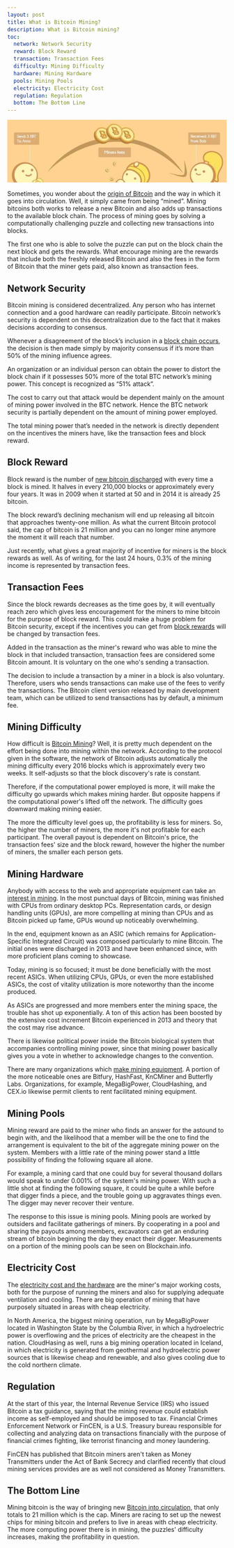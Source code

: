 ```yaml
---
layout: post
title: What is Bitcoin Mining?
description: What is Bitcoin mining?
toc:
  network: Network Security
  reward: Block Reward
  transaction: Transaction Fees
  difficulty: Mining Difficulty
  hardware: Mining Hardware
  pools: Mining Pools
  electricity: Electricity Cost
  regulation: Regulation
  bottom: The Bottom Line
---
```


<p><center><img src="/images/bitcoin-mining-1.jpg" alt="bitcoin mining"/></center></p>

<p>Sometimes, you wonder about the <a href="/miner-fees-added-to-bitpay-invoices/">origin of Bitcoin</a> and the way in which it goes into circulation. Well, it simply came from being “mined”. Mining bitcoins both works to release a new Bitcoin and also adds up transactions to the available block chain. The process of mining goes by solving a computationally challenging puzzle and collecting new transactions into blocks. </p>

<p>The first one who is able to solve the puzzle can put on the block chain the next block and gets the rewards. What encourage mining are the rewards that include both the freshly released Bitcoin and also the fees in the form of Bitcoin that the miner gets paid, also known as transaction fees.</p>

<h2 id="network">Network Security</h2>

<p>Bitcoin mining is considered decentralized. Any person who has internet connection and a good hardware can readily participate. Bitcoin network’s security is dependent on this decentralization due to the fact that it makes decisions according to consensus. </p>

<p>Whenever a disagreement of the block’s inclusion in a <a href="/drive-drives-bitcoin-for-quick-rebound/">block chain occurs</a>, the decision is then made simply by majority consensus if it’s more than 50% of the mining influence agrees.</p>

<p>An organization or an individual person can obtain the power to distort the block chain if it possesses 50% more of the total BTC network’s mining power.  This concept is recognized as “51% attack”. </p>

<p>The cost to carry out that attack would be dependent mainly on the amount of mining power involved in the BTC network.  Hence the BTC network security is partially dependent on the amount of mining power employed.</p>

<p>The total mining power that’s needed in the network is directly dependent on the incentives the miners have, like the transaction fees and block reward.</p>

<h2 id="reward">Block Reward</h2>

<p>Block reward is the number of <a href="/genesis-mining-review/">new bitcoin discharged</a> with every time a block is mined. It halves in every 210,000 blocks or approximately every four years.  It was in 2009 when it started at 50 and in 2014 it is already 25 bitcoin. </p>

<p>The block reward’s declining mechanism will end up releasing all bitcoin that approaches twenty-one million. As what the current Bitcoin protocol said, the cap of bitcoin is 21 million and you can no longer mine anymore the moment it will reach that number.</p>

<p>Just recently, what gives a great majority of incentive for miners is the block rewards as well. As of writing, for the last 24 hours, 0.3% of the mining income is represented by transaction fees.</p>

<h2 id="transaction">Transaction Fees</h2>

<p>Since the block rewards decreases as the time goes by, it will eventually reach zero which gives less encouragement for the miners to mine bitcoin for the purpose of block reward. This could make a huge problem for Bitcoin security, except if the incentives you can get from <a href="/hashflare-cloud-mining-review">block rewards</a> will be changed by transaction fees.</p>

<p>Added in the transaction as the miner's reward who was able to mine the block in that included transaction, transaction fees are considered some Bitcoin amount. It is voluntary on the one who's sending a transaction. </p>

<p>The decision to include a transaction by a miner in a block is also voluntary. Therefore, users who sends transactions can make use of the fees to verify the transactions. The Bitcoin client version released by main development team, which can be utilized to send transactions has by default, a minimum fee. </p>

<h2 id="difficulty">Mining Difficulty</h2>

<p>How difficult is <a href="/bitcoin-predictions-from-reserve-bank-of-india/">Bitcoin Mining</a>? Well, it is pretty much dependent on the effort being done into mining within the network. According to the protocol given in the software, the network of Bitcoin adjusts automatically the mining difficulty every 2016 blocks which is approximately every two weeks. It self-adjusts so that the block discovery's rate is constant. </p>

<p>Therefore, if the computational power employed is more, it will make the difficulty go upwards which makes mining harder. But opposite happens if the computational power's lifted off the network. The difficulty goes downward making mining easier. </p>

<p>The more the difficulty level goes up, the profitability is less for miners. So, the higher the number of miners, the more it's not profitable for each participant. The overall payout is dependent on Bitcoin's price, the transaction fees' size and the block reward, however the higher the number of miners, the smaller each person gets.</p>
 
<h2 id="hardware">Mining Hardware </h2>

<p>Anybody with access to the web and appropriate equipment can take an <a href="/why-bitcoin-bill-of-north-dakota-is-failure/">interest in mining</a>. In the most punctual days of Bitcoin, mining was finished with CPUs from ordinary desktop PCs. Representation cards, or design handling units (GPUs), are more compelling at mining than CPUs and as Bitcoin picked up fame, GPUs wound up noticeably overwhelming. </p>

<p>In the end, equipment known as an ASIC (which remains for Application-Specific Integrated Circuit) was composed particularly to mine Bitcoin. The initial ones were discharged in 2013 and have been enhanced since, with more proficient plans coming to showcase. </p>

<p>Today, mining is so focused; it must be done beneficially with the most recent ASICs. When utilizing CPUs, GPUs, or even the more established ASICs, the cost of vitality utilization is more noteworthy than the income produced. </p>

<p>As ASICs are progressed and more members enter the mining space, the trouble has shot up exponentially. A ton of this action has been boosted by the extensive cost increment Bitcoin experienced in 2013 and theory that the cost may rise advance. </p>

<p>There is likewise political power inside the Bitcoin biological system that accompanies controlling mining power, since that mining power basically gives you a vote in whether to acknowledge changes to the convention. </p>

<p>There are many organizations which <a href="/beijing-threatens-shut-down-bitcoin-exchanges/">make mining equipment</a>. A portion of the more noticeable ones are Bitfury, HashFast, KnCMiner and Butterfly Labs. Organizations, for example, MegaBigPower, CloudHashing, and CEX.io likewise permit clients to rent facilitated mining equipment. </p>

<h2 id="pools">Mining Pools </h2>

<p>Mining reward are paid to the miner who finds an answer for the astound to begin with, and the likelihood that a member will be the one to find the arrangement is equivalent to the bit of the aggregate mining power on the system. Members with a little rate of the mining power stand a little possibility of finding the following square all alone. </p>

<p>For example, a mining card that one could buy for several thousand dollars would speak to under 0.001% of the system's mining power. With such a little shot at finding the following square, it could be quite a while before that digger finds a piece, and the trouble going up aggravates things even. The digger may never recover their venture. </p>

<p>The response to this issue is mining pools. Mining pools are worked by outsiders and facilitate gatherings of miners. By cooperating in a pool and sharing the payouts among members, excavators can get an enduring stream of bitcoin beginning the day they enact their digger. Measurements on a portion of the mining pools can be seen on Blockchain.info.</p>

<h2 id="electricity">Electricity Cost</h2>

<p>The <a href="/bitcoin-gambling-investments-512/">electricity cost and the hardware</a> are the miner's major working costs, both for the purpose of running the miners and also for supplying adequate ventilation and cooling. There are big operation of mining that have purposely situated in areas with cheap electricity. </p>

<p>In North America, the biggest mining operation, run by MegaBigPower located in Washington State by the Columbia River, in which a hydroelectric power is overflowing and the prices of electricity are the cheapest in the nation. CloudHasing as well,  runs a big mining operation located in Iceland, in which electricity is generated from geothermal and hydroelectric power sources that is likewise cheap and renewable, and also gives cooling due to the cold northern climate.</p>

<h2 id="regulation">Regulation</h2>

<p>At the start of this year, the Internal Revenue Service (IRS) who issued Bitcoin a tax guidance, saying that the mining revenue could establish income as self-employed and should be imposed to tax. Financial Crimes Enforcement Network or FinCEN, is a U.S. Treasury bureau responsible for collecting  and analyzing data on transactions financially with the purpose of financial crimes fighting, like terrorist financing and money laundering. </p>

<p>FinCEN has published that Bitcoin miners aren't taken as Money Transmitters under the Act of Bank Secrecy and clarified recently that cloud mining services provides are as well not considered as Money Transmitters. </p>

<h2 id="bottom">The Bottom Line</h2>

<p>Mining bitcoin is the way of bringing new <a href="/irb-warns-against-bitcoin-breaks-usd-1000/">Bitcoin into circulation</a>, that only totals to 21 million which is the cap. Miners are racing to set up the newest chips for mining bitcoin and prefers to live in areas with cheap electricity. The more computing power there is in mining, the puzzles' difficulty increases, making the profitability in question.</p>
